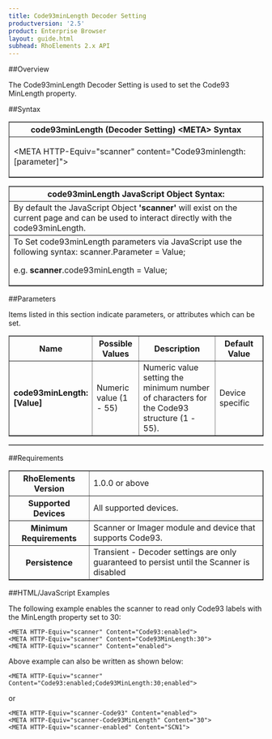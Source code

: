 ```yaml
---
title: Code93minLength Decoder Setting
productversion: '2.5'
product: Enterprise Browser
layout: guide.html
subhead: RhoElements 2.x API
---
```


##Overview

The Code93minLength Decoder Setting is used to set the Code93 MinLength property.

##Syntax

<table class="facelift" style="width:100%" border="1" padding="5px"> <tr><th class="tableHeading">code93minLength (Decoder Setting) &lt;META&gt; Syntax
</th></tr><tr><td class="clsSyntaxCells clsOddRow"><p>&lt;META HTTP-Equiv="scanner" content="Code93minlength:[parameter]"&gt;</p></td></tr></table>
<table class="facelift" style="width:100%" border="1" padding="5px"> <tr><th class="tableHeading">code93minLength JavaScript Object Syntax:</th></tr><tr><td class="clsSyntaxCells clsOddRow">
By default the JavaScript Object <b>'scanner'</b> will exist on the current page and can be used to interact directly with the code93minLength.
</td></tr><tr><td class="clsSyntaxCells clsEvenRow">
To Set code93minLength parameters via JavaScript use the following syntax: scanner.Parameter = Value;
<P />e.g. <b>scanner</b>.code93minLength = Value;
</td></tr></table>

##Parameters


Items listed in this section indicate parameters, or attributes which can be set.
<table class="facelift" style="width:100%" border="1" padding="5px"> <col width="20%" /><col width="20%" /><col width="38%" /><col width="22%" /><tr><th class="tableHeading">Name</th><th class="tableHeading">Possible Values</th><th class="tableHeading">Description</th><th class="tableHeading">Default Value</th></tr><tr><td class="clsSyntaxCells clsOddRow"><b>code93minLength:[Value]
</b></td><td class="clsSyntaxCells clsOddRow">Numeric value (1 - 55)</td><td class="clsSyntaxCells clsOddRow">Numeric value setting the minimum number of characters for the Code93 structure (1 - 55).</td><td class="clsSyntaxCells clsOddRow">Device specific</td></tr></table>
<table class="facelift" style="width:100%" border="1" padding="5px"> <col width="78%" /><col width="8%" /><col width="1%" /><col width="5%" /><col width="1%" /><col width="5%" /><col width="2%" /></table>





##Requirements

<table class="facelift" style="width:100%" border="1" padding="5px"> <tr><th class="tableHeading">RhoElements Version</th><td class="clsSyntaxCell clsEvenRow">1.0.0 or above
</td></tr><tr><th class="tableHeading">Supported Devices</th><td class="clsSyntaxCell clsOddRow">All supported devices.</td></tr><tr><th class="tableHeading">Minimum Requirements</th><td class="clsSyntaxCell clsOddRow">Scanner or Imager module and device that supports Code93.</td></tr><tr><th class="tableHeading">Persistence</th><td class="clsSyntaxCell clsEvenRow">Transient - Decoder settings are only guaranteed to persist until the Scanner is disabled</td></tr></table>


##HTML/JavaScript Examples

The following example enables the scanner to read only Code93 labels with the MinLength property set to 30:

	<META HTTP-Equiv="scanner" Content="Code93:enabled">
	<META HTTP-Equiv="scanner" Content="Code93MinLength:30">
	<META HTTP-Equiv="scanner" Content="enabled">
	
Above example can also be written as shown below:

	<META HTTP-Equiv="scanner" Content="Code93:enabled;Code93MinLength:30;enabled">
	
or

	<META HTTP-Equiv="scanner-Code93" Content="enabled">
	<META HTTP-Equiv="scanner-Code93MinLength" Content="30">
	<META HTTP-Equiv="scanner-enabled" Content="SCN1">
	





